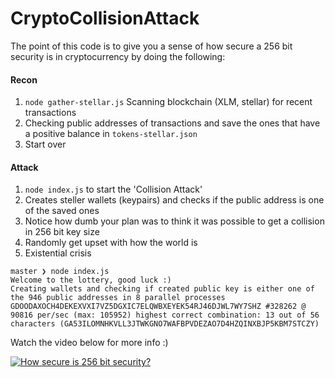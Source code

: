 # CryptoCollisionAttack

The point of this code is to give you a sense of how secure a 256 bit security is in cryptocurrency by doing the following:

#### Recon

1. `node gather-stellar.js` Scanning blockchain (XLM, stellar) for recent transactions
2. Checking public addresses of transactions and save the ones that have a positive balance in `tokens-stellar.json`
3. Start over

#### Attack

1. `node index.js` to start the 'Collision Attack'
2. Creates steller wallets (keypairs) and checks if the public address is one of the saved ones
3. Notice how dumb your plan was to think it was possible to get a collision in 256 bit key size
4. Randomly get upset with how the world is
5. Existential crisis


```
master ❯ node index.js
Welcome to the lottery, good luck :)
Creating wallets and checking if created public key is either one of the 946 public addresses in 8 parallel processes
GDOODAXOCH4DEKEXVXI7VZ5DGXIC7ELQWBXEYEK54RJ46DJWL7WY7SHZ #328262 @ 90816 per/sec (max: 105952) highest correct combination: 13 out of 56 characters (GA53ILOMNHKVLL3JTWKGNO7WAFBPVDEZAO7D4HZQINXBJP5KBM7STCZY)
```


Watch the video below for more info :)

[![How secure is 256 bit security?](https://img.youtube.com/vi/S9JGmA5_unY/0.jpg)](https://www.youtube.com/watch?v=S9JGmA5_unY)
